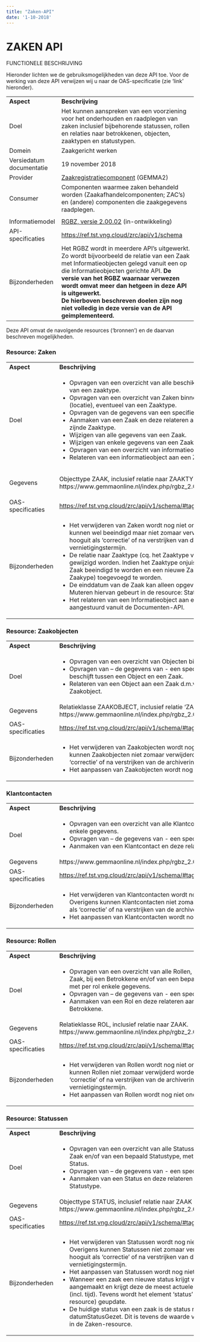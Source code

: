 ```yaml
---
title: "Zaken-API"
date: '1-10-2018'
---
```


# ZAKEN API

FUNCTIONELE BESCHRIJVING

Hieronder lichten we de gebruiksmogelijkheden van deze API toe. Voor de
werking van deze API verwijzen wij u naar de OAS-specificatie (zie
‘link’ hieronder).

<table>
<tbody>
<tr class="odd">
<td><strong>Aspect</strong></td>
<td><strong>Beschrijving</strong></td>
</tr>
<tr class="even">
<td>Doel</td>
<td>Het kunnen aanspreken van een voorziening voor het onderhouden en raadplegen van zaken inclusief bijbehorende statussen, rollen en relaties naar betrokkenen, objecten, zaaktypen en statustypen.</td>
</tr>
<tr class="odd">
<td>Domein</td>
<td>Zaakgericht werken</td>
</tr>
<tr class="even">
<td>Versiedatum documentatie</td>
<td>19 november 2018</td>
</tr>
<tr class="odd">
<td>Provider</td>
<td><a href="https://www.gemmaonline.nl/index.php/GEMMA2/0.9/id-a97b6545-d5a7-485d-9b13-3ce22db5b9cf"><span class="underline">Zaakregistratiecomponent</span></a> (GEMMA2)</td>
</tr>
<tr class="even">
<td>Consumer</td>
<td>Componenten waarmee zaken behandeld worden (Zaakafhandelcomponenten; ZAC’s) en (andere) componenten die zaakgegevens raadplegen.</td>
</tr>
<tr class="odd">
<td></td>
<td></td>
</tr>
<tr class="even">
<td>Informatiemodel</td>
<td><a href="https://www.gemmaonline.nl/images/gemmaonline/a/a4/EgIM_20180621_-_ag_4_-_GEMMA_RGBZ_2.0_-_CONCEPT_20180613.zip"><span class="underline">RGBZ, versie 2.00.02</span></a> (in-ontwikkeling)</td>
</tr>
<tr class="odd">
<td>API-specificaties</td>
<td><a href="https://ref.tst.vng.cloud/zrc/api/v1/schema"><span class="underline">https://ref.tst.vng.cloud/zrc/api/v1/schema</span></a></td>
</tr>
<tr class="even">
<td>Bijzonderheden</td>
<td>Het RGBZ wordt in meerdere API’s uitgewerkt. Zo wordt bijvoorbeeld de relatie van een Zaak met Informatieobjecten gelegd vanuit een op die Informatieobjecten gerichte API.<b/>
De versie van het RGBZ waarnaar verwezen wordt omvat meer dan hetgeen in deze API is uitgewerkt.<br/>
De hierboven beschreven doelen zijn nog niet volledig in deze versie van de API geimplementeerd.</td>
</tr>
</tbody>
</table>

Deze API omvat de navolgende resources (‘bronnen’) en de daarvan beschreven mogelijkheden.

### Resource: Zaken

<table>
<tbody>
<tr class="odd">
<td><strong>Aspect</strong></td>
<td><strong>Beschrijving</strong></td>
</tr>
<tr class="even">
<td>Doel</td>
<td><ul>
<li>Opvragen van een overzicht van alle beschikbare Zaken of Zaken van een zaaktype.</li>
<li>Opvragen van een overzicht van Zaken binnen een geo-contour (locatie), eventueel van een Zaaktype.</li>
<li>Opvragen van de gegevens van een specifieke Zaak.</li>
<li>Aanmaken van een Zaak en deze relateren aan het van toepassing zijnde Zaaktype.</li>
<li>Wijzigen van alle gegevens van een Zaak.</li>
<li>Wijzigen van enkele gegevens van een Zaak.</li>
<li>Opvragen van een overzicht van informatieobjecten bij een Zaak.</li>
<li>Relateren van een informatieobject aan een Zaak.</li>
</ul></td>
</tr>
<tr class="odd">
<td>Gegevens</td>
<td><p>Objecttype ZAAK, inclusief relatie naar ZAAKTYPE.<br/>https://www.gemmaonline.nl/index.php/rgbz_2.0/doc/objecttype/zaak</td>
</tr>
<tr class="even">
<td>OAS-specificaties</td>
<td><a href="https://ref.tst.vng.cloud/zrc/api/v1/schema/#tag/zaken">https://ref.tst.vng.cloud/zrc/api/v1/schema/#tag/zaken</a></td>
</tr>
<tr class="odd">
<td>Bijzonderheden</td>
<td><ul>
<li>Het verwijderen van Zaken wordt nog niet ondersteund: Zaken kunnen wel beeindigd maar niet zomaar verwijderd worden, hooguit als ‘correctie’ of na verstrijken van de archiverings-vernietigingstermijn.</li>
<li>De relatie naar Zaaktype (cq. het Zaaktype van de Zaak) kan niet gewijzigd worden. Indien het Zaaktype onjuist blijkt te zijn, dient de Zaak beeindigd te worden en een nieuwe Zaak (met het juiste Zaakype) toegevoegd te worden.</li>
<li>De einddatum van de Zaak kan alleen opgevraagd worden. Muteren hiervan gebeurt in de resource: Statussen.</li>
<li>Het relateren van een Informatieobject aan een Zaak wordt aangestuurd vanuit de Documenten-API.</li>
</ul></td>
</tr>
</tbody>
</table>

### Resource: Zaakobjecten

<table>
<tbody>
<tr class="odd">
<td><strong>Aspect</strong></td>
<td><strong>Beschrijving</strong></td>
</tr>
<tr class="even">
<td>Doel</td>
<td><ul>
<li>Opvragen van een overzicht van Objecten bij een Zaak.</li>
<li>Opvragen van – de gegevens van - een specifiek Zaakobject die de relatie beschijft tussen een Object en een Zaak.</li>
<li>Relateren van een Object aan een Zaak d.m.v. het toevoegen van een Zaakobject.</li>
</ul></td>
</tr>
<tr class="odd">
<td>Gegevens</td>
<td>Relatieklasse ZAAKOBJECT, inclusief relatie ‘ZAAK betreft OBJECT’.<br/>
https://www.gemmaonline.nl/index.php/rgbz_2.0/doc/relatieklasse/zaakobject</td>
</tr>
<tr class="even">
<td>OAS-specificaties</td>
<td><a href="https://ref.tst.vng.cloud/zrc/api/v1/schema/#tag/zaakobjecten">https://ref.tst.vng.cloud/zrc/api/v1/schema/#tag/zaakobjecten</a></td>
</tr>
<tr class="odd">
<td>Bijzonderheden</td>
<td><ul>
<li>Het verwijderen van Zaakobjecten wordt nog niet ondersteund. Overigens kunnen Zaakobjecten niet zomaar verwijderd worden, hooguit als ‘correctie’ of na verstrijken van de archiverings-vernietigingstermijn.</li>
<li>Het aanpassen van Zaakobjecten wordt nog niet ondersteund.</li>
</ul>
</td>
</tr>
</tbody>
</table>

### Klantcontacten

<table>
<tbody>
<tr class="odd">
<td><strong>Aspect</strong></td>
<td><strong>Beschrijving</strong></td>
</tr>
<tr class="even">
<td>Doel</td>
<td><ul>
<li>Opvragen van een overzicht van alle Klantcontacten met per Klantcontact enkele gegevens.</li>
<li>Opvragen van – de gegevens van - een specifiek Klantcontact.</li>
<li>Aanmaken van een Klantcontact en deze relateren aan een Zaak.</li>
</ul></td>
</tr>
<tr class="odd">
<td>Gegevens</td>
<td>https://www.gemmaonline.nl/index.php/rgbz_2.0/doc/objecttype/klantcontact</td>
</tr>
<tr class="even">
<td>OAS-specificaties</td>
<td><a href="https://ref.tst.vng.cloud/zrc/api/v1/schema/#tag/klantcontacten">https://ref.tst.vng.cloud/zrc/api/v1/schema/#tag/klantcontacten</a></td>
</tr>
<tr class="odd">
<td>Bijzonderheden</td>
<td><ul>
<li>Het verwijderen van Klantcontacten wordt nog niet ondersteund. Overigens kunnen Klantcontacten niet zomaar verwijderd worden, hooguit als ‘correctie’ of na verstrijken van de archiverings-vernietigingstermijn.</li>
<li>Het aanpassen van Klantcontacten wordt nog niet ondersteund.</li>
</ul></td>
</tr>
</tbody>
</table>

### Resource: Rollen

<table>
<tbody>
<tr class="odd">
<td><strong>Aspect</strong></td>
<td><strong>Beschrijving</strong></td>
</tr>
<tr class="even">
<td>Doel</td>
<td><ul>
<li>Opvragen van een overzicht van alle Rollen, desgewenst bij een Zaak, bij een Betrokkene en/of van een bepaald generiek roltype met per rol enkele gegevens.</li>
<li>Opvragen van – de gegevens van - een specifieke Rol.</li>
<li>Aanmaken van een Rol en deze relateren aan een Zaak en een Betrokkene.</li>
</ul></td>
</tr>
<tr class="odd">
<td>Gegevens</td>
<td>Relatieklasse ROL, inclusief relatie naar ZAAK. https://www.gemmaonline.nl/index.php/rgbz_2.0/doc/relatieklasse/rol</td>
</tr>
<tr class="even">
<td>OAS-specificaties</td>
<td><a href="https://ref.tst.vng.cloud/zrc/api/v1/schema/#tag/rollen">https://ref.tst.vng.cloud/zrc/api/v1/schema/#tag/rollen</a></td>
</tr>
<tr class="odd">
<td>Bijzonderheden</td>
<td><ul>
<li>Het verwijderen van Rollen wordt nog niet ondersteund. Overigens kunnen Rollen niet zomaar verwijderd worden, hooguit als ‘correctie’ of na verstrijken van de archiverings-vernietigingstermijn.</li>
<li>Het aanpassen van Rollen wordt nog niet ondersteund.</li>
</ul></td>
</tr>
</tbody>
</table>

### Resource: Statussen

<table>
<tbody>
<tr class="odd">
<td><strong>Aspect</strong></td>
<td><strong>Beschrijving</strong></td>
</tr>
<tr class="even">
<td>Doel</td>
<td><ul>
<li>Opvragen van een overzicht van alle Statussen, desgewenst bij een Zaak en/of van een bepaald Statustype, met de gegevens per Status.</li>
<li>Opvragen van – de gegevens van - een specifieke Status.</li>
<li>Aanmaken van een Status en deze relateren aan een Zaak en het Statustype.</li>
</ul></td>
</tr>
<tr class="odd">
<td>Gegevens</td>
<td>Objecttype STATUS, inclusief relatie naar ZAAK en STATUSTYPE. https://www.gemmaonline.nl/index.php/rgbz_2.0/doc/objecttype/status</td>
</tr>
<tr class="even">
<td>OAS-specificaties</td>
<td><a href="https://ref.tst.vng.cloud/zrc/api/v1/schema/#tag/statussen">https://ref.tst.vng.cloud/zrc/api/v1/schema/#tag/statussen</a></td>
</tr>
<tr class="odd">
<td>Bijzonderheden</td>
<td><ul>
<li>Het verwijderen van Statussen wordt nog niet ondersteund. Overigens kunnen Statussen niet zomaar verwijderd worden, hooguit als ‘correctie’ of na verstrijken van de archiverings-vernietigingstermijn.</li>
<li>Het aanpassen van Statussen wordt nog niet ondersteund.</li>
<li>Wanneer een zaak een nieuwe status krijgt wordt een nieuwe Status aangemaakt en krijgt deze de meest actuele datumStatusGezet (incl. tijd). Tevens wordt het element ‘status’ bij de zaak (Zaken-resource) geupdate.</li>
<li>De huidige status van een zaak is de status met de meest actuele datumStatusGezet. Dit is tevens de waarde van het element ‘status’ in de Zaken-resource.</li>
</ul></td>
</tr>
</tbody>
</table>
